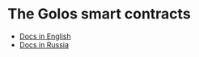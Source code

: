 # The Golos smart contracts

  * [Docs in English](/developers/contracts/golos_contracts/golos_contracts-en.md)
  * [Docs in Russia](/developers/contracts/golos_contracts/golos_contracts-ru.md)

  